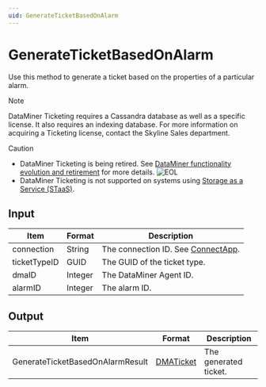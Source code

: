 ```yaml
---
uid: GenerateTicketBasedOnAlarm
---
```


# GenerateTicketBasedOnAlarm

Use this method to generate a ticket based on the properties of a particular alarm.

> [!NOTE]
> DataMiner Ticketing requires a Cassandra database as well as a specific license. <!-- From DataMiner 10.0.13 onwards, -->It also requires an indexing database. For more information on acquiring a Ticketing license, contact the Skyline Sales department.

> [!CAUTION]
>
> - DataMiner Ticketing is being retired. See [DataMiner functionality evolution and retirement](xref:Software_support_life_cycles) for more details. ![EOL](~/dataminer/images/EOL_Duo.png)
> - DataMiner Ticketing is not supported on systems using [Storage as a Service (STaaS)](xref:STaaS).

## Input

| Item         | Format  | Description                                          |
|--------------|---------|------------------------------------------------------|
| connection   | String  | The connection ID. See [ConnectApp](xref:ConnectApp). |
| ticketTypeID | GUID    | The GUID of the ticket type.                         |
| dmaID        | Integer | The DataMiner Agent ID.                              |
| alarmID      | Integer | The alarm ID.                                        |

## Output

| Item         | Format  | Description |
|--------------|---------|-------------|
| GenerateTicketBasedOnAlarmResult | [DMATicket](xref:DMATicket) | The generated ticket. |
